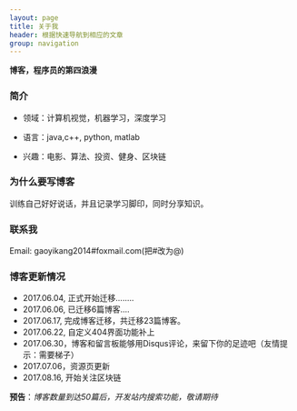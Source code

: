 ```yaml
---
layout: page
title: 关于我 
header: 根据快速导航到相应的文章
group: navigation
---
```


**博客，程序员的第四浪漫**

### 简介

- 领域：计算机视觉，机器学习，深度学习

- 语言：java,c++, python, matlab

- 兴趣：电影、算法、投资、健身、区块链

### 为什么要写博客

训练自己好好说话，并且记录学习脚印，同时分享知识。

### 联系我

Email: gaoyikang2014#foxmail.com(把#改为@)


### 博客更新情况

- 2017.06.04, 正式开始迁移........
- 2017.06.06, 已迁移6篇博客....
- 2017.06.17, 完成博客迁移，共迁移23篇博客。
- 2017.06.22, 自定义404界面功能补上
- 2017.06.30，博客和留言板能够用Disqus评论，来留下你的足迹吧（友情提示：需要梯子）
- 2017.07.06，资源页更新
- 2017.08.16, 开始关注区块链

**预告**：*博客数量到达50篇后，开发站内搜索功能，敬请期待*


